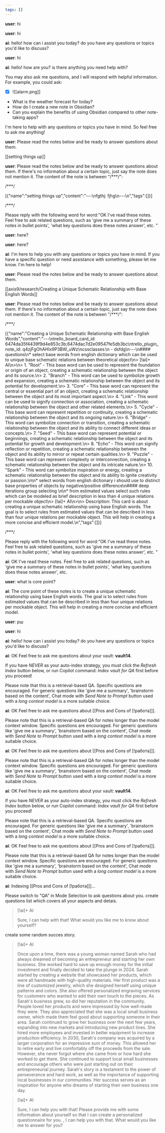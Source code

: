 ```yaml
---
tags: []
---
```

**user**: hi

**user**: hi

**ai**: hello! how can i assist you today? do you have any questions or topics you'd like to discuss?

**user**: hi

**ai**: hello! how are you? is there anything you need help with?

You may also ask me questions, and I will respond with helpful information. For example, you could ask:
- [x] ![[alarm.png]]
* What is the weather forecast for today?
* How do I create a new note in Obsidian?
* Can you explain the benefits of using Obsidian compared to other note-taking apps?

I'm here to help with any questions or topics you have in mind. So feel free to ask me anything!

**user**: Please read the notes below and be ready to answer questions about them. 

[[setting things up]]

**user**: Please read the notes below and be ready to answer questions about them. If there's no information about a certain topic, just say the note does not mention it. The content of the note is between "/***/":

/***/

[{"name":"setting things up","content":"---\nfgthj: fjhg\n---\n","tags":[]}]

/***/

Please reply with the following word for word:"OK I've read these notes. Feel free to ask related questions, such as 'give me a summary of these notes in bullet points', 'what key questions does these notes answer', etc. "


**user**: here?

**user**: here?

**ai**: 
I'm here to help you with any questions or topics you have in mind. If you have a specific question or need assistance with something, please let me know. I'm here to help!

**user**: Please read the notes below and be ready to answer questions about them. 

[[axis9/research/Creating a Unique Schematic Relationship with Base English Words]]

**user**: Please read the notes below and be ready to answer questions about them. If there's no information about a certain topic, just say the note does not mention it. The content of the note is between "/***/":

/***/

[{"name":"Creating a Unique Schematic Relationship with Base English Words","content":"---\ntrello_board_card_id: 6474da35f4439f9d4e853c3b;6474dac7d2e09547fe5db3bc\ntrello_plugin_note_id: q4zjFgOhAHIx9P3BW_uWz\ncssclasses:\n  - dsfdg\n---\n#### questions\n* select base words from english dictionary which can be used to unique base schematic relations between theoretical object\n> [!ai]+ AI\n>\n> 1. \"Root\" - This base word can be used to represent the foundation or origin of an object, creating a schematic relationship between the object and its source.\n> 2. \"Branch\" - This word can be used to symbolize growth and expansion, creating a schematic relationship between the object and its potential for development.\n> 3. \"Core\" - This base word can represent the central or essential part of an object, creating a schematic relationship between the object and its most important aspect.\n> 4. \"Link\" - This word can be used to signify connection or association, creating a schematic relationship between the object and other related elements.\n> 5. \"Cycle\" - This base word can represent repetition or continuity, creating a schematic relationship between the object and its ongoing nature.\n> 6. \"Bridge\" - This word can symbolize connection or transition, creating a schematic relationship between the object and its ability to connect different ideas or concepts.\n> 7. \"Seed\" - This base word can represent potential or beginnings, creating a schematic relationship between the object and its potential for growth and development.\n> 8. \"Echo\" - This word can signify reflection or repetition, creating a schematic relationship between the object and its ability to mirror or repeat certain qualities.\n> 9. \"Puzzle\" - This base word can represent complexity or interconnection, creating a schematic relationship between the object and its intricate nature.\n> 10. \"Spark\" - This word can symbolize inspiration or energy, creating a schematic relationship between the object and its ability to ignite creativity or passion.\n\n* select words from english dictionary i should use to distinct base properties of objects by negative/positive difference\n#### deep iterations group selecting \n\n* from estimated values select such rules which can be modeled as brief description in less than 4 unique relations per mockable object\n> [!ai]+ AI\n>\n> Description: This card is about creating a unique schematic relationship using base English words. The goal is to select rules from estimated values that can be described in less than four unique relations per mockable object. This will help in creating a more concise and efficient model.\n","tags":[]}]

/***/

Please reply with the following word for word:"OK I've read these notes. Feel free to ask related questions, such as 'give me a summary of these notes in bullet points', 'what key questions does these notes answer', etc. "


**ai**:  OK I've read these notes. Feel free to ask related questions, such as 'give me a summary of these notes in bullet points', 'what key questions does these notes answer', etc.

**user**: what is core point?

**ai**: 
The core point of these notes is to create a unique schematic relationship using base English words. The goal is to select rules from estimated values that can be described in less than four unique relations per mockable object. This will help in creating a more concise and efficient model.

**user**: рш

**user**: hi

**ai**: hello! how can i assist you today? do you have any questions or topics you'd like to discuss?

**ai**: OK Feel free to ask me questions about your vault: **vault14**. 

If you have *NEVER* as your auto-index strategy, you must click the *Refresh Index* button below, or run Copilot command: *Index vault for QA* first before you proceed!

Please note that this is a retrieval-based QA. Specific questions are encouraged. For generic questions like 'give me a summary', 'brainstorm based on the content', Chat mode with *Send Note to Prompt* button used with a *long context model* is a more suitable choice.

**ai**: OK Feel free to ask me questions about [[Pros and Cons of [!работа]]]. 

Please note that this is a retrieval-based QA for notes longer than the model context window. Specific questions are encouraged. For generic questions like 'give me a summary', 'brainstorm based on the content', Chat mode with *Send Note to Prompt* button used with a *long context model* is a more suitable choice.

**ai**: OK Feel free to ask me questions about [[Pros and Cons of [!работа]]]. 

Please note that this is a retrieval-based QA for notes longer than the model context window. Specific questions are encouraged. For generic questions like 'give me a summary', 'brainstorm based on the content', Chat mode with *Send Note to Prompt* button used with a *long context model* is a more suitable choice.

**ai**: OK Feel free to ask me questions about your vault: **vault14**. 

If you have *NEVER* as your auto-index strategy, you must click the *Refresh Index* button below, or run Copilot command: *Index vault for QA* first before you proceed!

Please note that this is a retrieval-based QA. Specific questions are encouraged. For generic questions like 'give me a summary', 'brainstorm based on the content', Chat mode with *Send Note to Prompt* button used with a *long context model* is a more suitable choice.

**ai**: OK Feel free to ask me questions about [[Pros and Cons of [!работа]]]. 

Please note that this is a retrieval-based QA for notes longer than the model context window. Specific questions are encouraged. For generic questions like 'give me a summary', 'brainstorm based on the content', Chat mode with *Send Note to Prompt* button used with a *long context model* is a more suitable choice.

**ai**: Indexing [[Pros and Cons of [!работа]]]...

 Please switch to "QA" in Mode Selection to ask questions about you. create questions list which covers all your aspects and detais.
> [!ai]+ AI
>
> Sure, I can help with that! What would you like me to know about yourself?

create some random succes story.
> [!ai]+ AI
>
> Once upon a time, there was a young woman named Sarah who had always dreamed of becoming an entrepreneur and starting her own business. She worked hard to save up enough money for the initial investment and finally decided to take the plunge in 2024.
> Sarah started by creating a website that showcased her products, which were all handmade with high-quality materials. Her first product was a line of customized jewelry, which she designed herself using unique patterns and colors. She also offered personalized engraving services for customers who wanted to add their own touch to the pieces.
> As Sarah's business grew, so did her reputation in the community. People loved her products and were impressed by how well-made they were. They also appreciated that she was a local small business owner, which made them feel good about supporting someone in their area.
> Sarah continued to grow her business over the next few years, expanding into new markets and introducing new product lines. She hired more employees and invested in better equipment to increase production efficiency.
> In 2030, Sarah's company was acquired by a larger corporation for an impressive sum of money. This allowed her to retire early and live comfortably off the proceeds from the sale. However, she never forgot where she came from or how hard she worked to get there. She continued to support local small businesses and encourage others who were just starting out on their entrepreneurial journey.
> Sarah's story is a testament to the power of perseverance and hard work, as well as the importance of supporting local businesses in our communities. Her success serves as an inspiration for anyone who dreams of starting their own business one day.


> [!ai]+ AI
>
> Sure, I can help you with that! Please provide me with some information about yourself so that I can create a personalized questionnaire for you.
, I can help you with that. What would you like me to answer for you?
